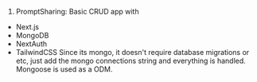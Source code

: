 1. PromptSharing: Basic CRUD app with

- Next.js
- MongoDB
- NextAuth
- TailwindCSS
Since its mongo, it doesn't require database migrations or etc, just add the mongo connections string and everything is handled.
Mongoose is used as a ODM. 


